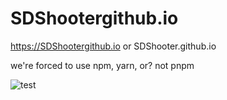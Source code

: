 # SDShootergithub.io
https://SDShootergithub.io or SDShooter.github.io

we're forced to use npm, yarn, or? not pnpm

![test](/SDShootergithub.io/assets/front.jpg)
